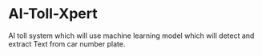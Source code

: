 # AI-Toll-Xpert
AI toll system which will use machine learning model which will detect and extract Text from car number plate.
